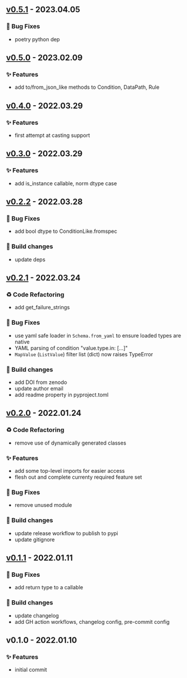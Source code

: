 
<a name="v0.5.1"></a>
## [v0.5.1](https://github.com/hpcflow/valida/compare/v0.5.0...v0.5.1) - 2023.04.05

### 🐛 Bug Fixes

* poetry python dep


<a name="v0.5.0"></a>
## [v0.5.0](https://github.com/hpcflow/valida/compare/v0.4.0...v0.5.0) - 2023.02.09

### ✨ Features

* add to/from_json_like methods to Condition, DataPath, Rule


<a name="v0.4.0"></a>
## [v0.4.0](https://github.com/hpcflow/valida/compare/v0.3.0...v0.4.0) - 2022.03.29

### ✨ Features

* first attempt at casting support


<a name="v0.3.0"></a>
## [v0.3.0](https://github.com/hpcflow/valida/compare/v0.2.2...v0.3.0) - 2022.03.29

### ✨ Features

* add is_instance callable, norm dtype case


<a name="v0.2.2"></a>
## [v0.2.2](https://github.com/hpcflow/valida/compare/v0.2.1...v0.2.2) - 2022.03.28

### 🐛 Bug Fixes

* add bool dtype to ConditionLike.fromspec

### 👷 Build changes

* update deps


<a name="v0.2.1"></a>
## [v0.2.1](https://github.com/hpcflow/valida/compare/v0.2.0...v0.2.1) - 2022.03.24

### ♻ Code Refactoring

* add get_failure_strings

### 🐛 Bug Fixes

* use yaml safe loader in `Schema.from_yaml` to ensure loaded types are native
* YAML parsing of condition "value.type.in: [...]"
* `MapValue` (`ListValue`) filter list (dict) now raises TypeError

### 👷 Build changes

* add DOI from zenodo
* update author email
* add readme property in pyproject.toml


<a name="v0.2.0"></a>
## [v0.2.0](https://github.com/hpcflow/valida/compare/v0.1.1...v0.2.0) - 2022.01.24

### ♻ Code Refactoring

* remove use of dynamically generated classes

### ✨ Features

* add some top-level imports for easier access
* flesh out and complete currenty required feature set

### 🐛 Bug Fixes

* remove unused module

### 👷 Build changes

* update release workflow to publish to pypi
* update gitignore


<a name="v0.1.1"></a>
## [v0.1.1](https://github.com/hpcflow/valida/compare/v0.1.0...v0.1.1) - 2022.01.11

### 🐛 Bug Fixes

* add return type to a callable

### 👷 Build changes

* update changelog
* add GH action workflows, changelog config, pre-commit config


<a name="v0.1.0"></a>
## v0.1.0 - 2022.01.10

### ✨ Features

* initial commit

